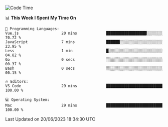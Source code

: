 
<!--START_SECTION:waka-->
![Code Time](http://img.shields.io/badge/Code%20Time-730%20hrs%2053%20mins-blue)

📊 **This Week I Spent My Time On** 

```text
💬 Programming Languages: 
Vue.js                   20 mins             ██████████████████░░░░░░░   70.72 % 
JavaScript               7 mins              ██████░░░░░░░░░░░░░░░░░░░   23.95 % 
Less                     1 min               █░░░░░░░░░░░░░░░░░░░░░░░░   04.82 % 
Go                       0 secs              ░░░░░░░░░░░░░░░░░░░░░░░░░   00.37 % 
Bash                     0 secs              ░░░░░░░░░░░░░░░░░░░░░░░░░   00.15 % 

🔥 Editors: 
VS Code                  29 mins             █████████████████████████   100.00 % 

💻 Operating System: 
Mac                      29 mins             █████████████████████████   100.00 % 
```


 Last Updated on 20/06/2023 18:34:30 UTC
<!--END_SECTION:waka-->

